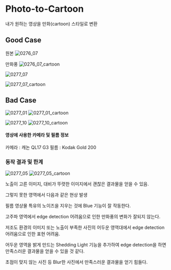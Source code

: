 # Photo-to-Cartoon
내가 원하는 영상을 만화(cartoon) 스타일로 변환


## Good Case
원본
![0276_07](https://github.com/st-min/Photo-to-Cartoon/assets/70586865/7d98dbeb-bd13-4fba-a086-61cc8f85b5f7)


만화풍
![0276_07_cartoon](https://github.com/st-min/Photo-to-Cartoon/assets/70586865/0150fbc1-4b76-4d1a-97cd-3fcac171e6cf)


![0277_07](https://github.com/st-min/Photo-to-Cartoon/assets/70586865/09b471ae-45a6-437f-af0e-d8502bb1cefc)


![0277_07_cartoon](https://github.com/st-min/Photo-to-Cartoon/assets/70586865/1ac51fb3-beb7-468d-b586-f33e9008d62a)


## Bad Case
![0277_01](https://github.com/st-min/Photo-to-Cartoon/assets/70586865/c4fc042c-8fc7-49a3-8793-869fcefa1498)
![0277_01_cartoon](https://github.com/st-min/Photo-to-Cartoon/assets/70586865/f61d5861-a550-43f7-91c5-5051b7792443)

![0277_10](https://github.com/st-min/Photo-to-Cartoon/assets/70586865/02874e6c-5fb8-418f-a8eb-6bfe622489c3)
![0277_10_cartoon](https://github.com/st-min/Photo-to-Cartoon/assets/70586865/652f9037-dab3-406d-ba10-6cbe395b7795)



#### 영상에 사용한 카메라 및 필름 정보
카메라 : 캐논 QL17 G3
필름 : Kodak Gold 200


### 동작 결과 및 한계
![0277_05](https://github.com/st-min/Photo-to-Cartoon/assets/70586865/b51e96c0-6173-44d1-a0e6-a5dbd5aebd0d)
![0277_05_cartoon](https://github.com/st-min/Photo-to-Cartoon/assets/70586865/4d7eb5bd-23b9-4110-aef7-7a94c33438ee)

노출이 고른 이미지, 대비가 뚜렷한 이미지에서 괜찮은 결과물을 얻을 수 있음.

그렇지 못한 영역에서 다음과 같은 현상 발생

필름 영상물 특유의 노이즈을 지우는 것에 Blue 기능이 잘 작동한다.


고주파 영역에서 edge detection 어려움으로 인한 만화풍의 변화가 잘되지 않는다.


저조도 환경의 이미지 또는 노출이 부족한 사진의 어두운 영역대에서 edge detection 어려움으로 인한 표현 어려움.


어두운 영역을 밝게 만드는 Shedding Light 기능을 추가하여 edge detection을 하면 만족스러운 결과물을 얻을 수 있을 것 같다.


초점이 맞지 않는 사진 등 Blur한 사진에서 만족스러운 결과물을 얻기 힘들다.
